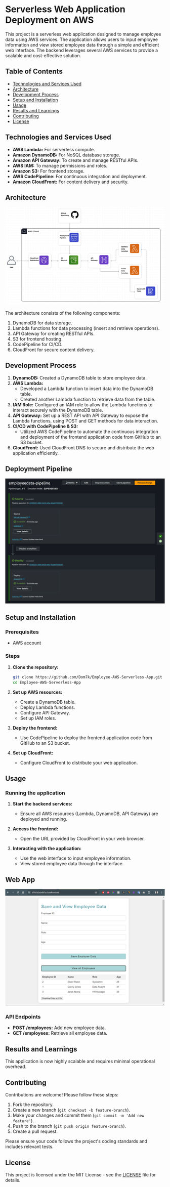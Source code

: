 # Serverless Web Application Deployment on AWS

This project is a serverless web application designed to manage employee data using AWS services. The application allows users to input employee information and view stored employee data through a simple and efficient web interface. The backend leverages several AWS services to provide a scalable and cost-effective solution.

## Table of Contents

- [Technologies and Services Used](#technologies-and-services-used)
- [Architecture](#architecture)
- [Development Process](#development-process)
- [Setup and Installation](#setup-and-installation)
- [Usage](#usage)
- [Results and Learnings](#results-and-learnings)
- [Contributing](#contributing)
- [License](#license)

## Technologies and Services Used

- **AWS Lambda:** For serverless compute.
- **Amazon DynamoDB:** For NoSQL database storage.
- **Amazon API Gateway:** To create and manage RESTful APIs.
- **AWS IAM:** To manage permissions and roles.
- **Amazon S3:** For frontend storage.
- **AWS CodePipeline:** For continuous integration and deployment.
- **Amazon CloudFront:** For content delivery and security.

## Architecture

![Architecture Diagram](https://github.com/Dom7k/Employee-AWS-Serverless-App/blob/main/Images/architecture%20diagram.jpg)

The architecture consists of the following components:
1. DynamoDB for data storage.
2. Lambda functions for data processing (insert and retrieve operations).
3. API Gateway for creating RESTful APIs.
4. S3 for frontend hosting.
5. CodePipeline for CI/CD.
6. CloudFront for secure content delivery.

## Development Process

1. **DynamoDB:** Created a DynamoDB table to store employee data.
2. **AWS Lambda:**
   - Developed a Lambda function to insert data into the DynamoDB table.
   - Created another Lambda function to retrieve data from the table.
3. **IAM Role:** Configured an IAM role to allow the Lambda functions to interact securely with the DynamoDB table.
4. **API Gateway:** Set up a REST API with API Gateway to expose the Lambda functions, using POST and GET methods for data interaction.
5. **CI/CD with CodePipeline & S3:**
   - Utilized AWS CodePipeline to automate the continuous integration and deployment of the frontend application code from GitHub to an S3 bucket.
6. **CloudFront:** Used CloudFront DNS to secure and distribute the web application efficiently.

## Deployment Pipeline
![Deployment Pipeline](https://github.com/Dom7k/Employee-AWS-Serverless-App/blob/main/Images/deployment%20pipeline.png)

## Setup and Installation

### Prerequisites
- AWS account

### Steps
1. **Clone the repository:**
    ```sh
    git clone https://github.com/Dom7k/Employee-AWS-Serverless-App.git
    cd Employee-AWS-Serverless-App
    ```

2. **Set up AWS resources:**
    - Create a DynamoDB table.
    - Deploy Lambda functions.
    - Configure API Gateway.
    - Set up IAM roles.

3. **Deploy the frontend:**
    - Use CodePipeline to deploy the frontend application code from GitHub to an S3 bucket.

4. **Set up CloudFront:**
    - Configure CloudFront to distribute your web application.

## Usage

### Running the application
1. **Start the backend services:**
    - Ensure all AWS resources (Lambda, DynamoDB, API Gateway) are deployed and running.

2. **Access the frontend:**
    - Open the URL provided by CloudFront in your web browser.

3. **Interacting with the application:**
    - Use the web interface to input employee information.
    - View stored employee data through the interface.

## Web App
![Web App](https://github.com/Dom7k/Employee-AWS-Serverless-App/blob/main/Images/web%20app.png)

### API Endpoints
- **POST /employees:** Add new employee data.
- **GET /employees:** Retrieve all employee data.

## Results and Learnings

This application is now highly scalable and requires minimal operational overhead.

## Contributing

Contributions are welcome! Please follow these steps:
1. Fork the repository.
2. Create a new branch (`git checkout -b feature-branch`).
3. Make your changes and commit them (`git commit -m 'Add new feature'`).
4. Push to the branch (`git push origin feature-branch`).
5. Create a pull request.

Please ensure your code follows the project's coding standards and includes relevant tests.

## License

This project is licensed under the MIT License - see the [LICENSE](LICENSE) file for details.
